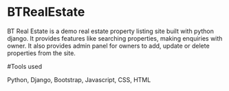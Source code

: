# BTRealEstate

BT Real Estate is a demo real estate property listing site built with python django. It provides features like searching properties, making enquiries with owner. It also provides admin panel for owners to add, update or delete properties from the site.

#Tools used

Python, Django, Bootstrap, Javascript, CSS, HTML
